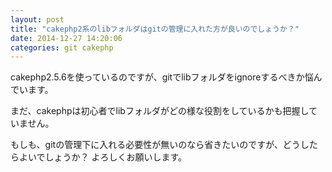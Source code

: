 ```yaml
---
layout: post
title: "cakephp2系のlibフォルダはgitの管理に入れた方が良いのでしょうか？"
date: 2014-12-27 14:20:06
categories: git cakephp
---
```

<p>cakephp2.5.6を使っているのですが、gitでlibフォルダをignoreするべきか悩んでいます。</p>

<p>まだ、cakephpは初心者でlibフォルダがどの様な役割をしているかも把握していません。</p>

<p>もしも、gitの管理下に入れる必要性が無いのなら省きたいのですが、どうしたらよいでしょうか？
よろしくお願いします。</p>
